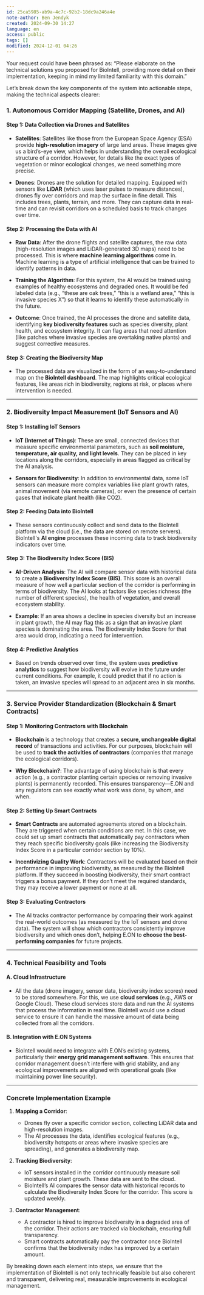 ```yaml
---
id: 25ca5985-ab9a-4c7c-92b2-18dc9a246a4e
note-author: Ben Jendyk
created: 2024-09-30 14:27
language: en
access: public
tags: []
modified: 2024-12-01 04:26
---
```


Your request could have been phrased as: “Please elaborate on the technical solutions you proposed for BioIntell, providing more detail on their implementation, keeping in mind my limited familiarity with this domain.”

Let’s break down the key components of the system into actionable steps, making the technical aspects clearer:

### **1. Autonomous Corridor Mapping (Satellite, Drones, and AI)**

#### **Step 1: Data Collection via Drones and Satellites**

- **Satellites**: Satellites like those from the European Space Agency (ESA) provide **high-resolution imagery** of large land areas. These images give us a bird’s-eye view, which helps in understanding the overall ecological structure of a corridor. However, for details like the exact types of vegetation or minor ecological changes, we need something more precise.
  
- **Drones**: Drones are the solution for detailed mapping. Equipped with sensors like **LiDAR** (which uses laser pulses to measure distances), drones fly over corridors and map the surface in fine detail. This includes trees, plants, terrain, and more. They can capture data in real-time and can revisit corridors on a scheduled basis to track changes over time.

#### **Step 2: Processing the Data with AI**

- **Raw Data**: After the drone flights and satellite captures, the raw data (high-resolution images and LiDAR-generated 3D maps) need to be processed. This is where **machine learning algorithms** come in. Machine learning is a type of artificial intelligence that can be trained to identify patterns in data. 
	
- **Training the Algorithm**: For this system, the AI would be trained using examples of healthy ecosystems and degraded ones. It would be fed labeled data (e.g., “these are oak trees,” “this is a wetland area,” “this is invasive species X”) so that it learns to identify these automatically in the future.

- **Outcome**: Once trained, the AI processes the drone and satellite data, identifying **key biodiversity features** such as species diversity, plant health, and ecosystem integrity. It can flag areas that need attention (like patches where invasive species are overtaking native plants) and suggest corrective measures.

#### **Step 3: Creating the Biodiversity Map**

- The processed data are visualized in the form of an easy-to-understand map on the **BioIntell dashboard**. The map highlights critical ecological features, like areas rich in biodiversity, regions at risk, or places where intervention is needed.

---

### **2. Biodiversity Impact Measurement (IoT Sensors and AI)**

#### **Step 1: Installing IoT Sensors**

- **IoT (Internet of Things)**: These are small, connected devices that measure specific environmental parameters, such as **soil moisture, temperature, air quality, and light levels**. They can be placed in key locations along the corridors, especially in areas flagged as critical by the AI analysis.
  
- **Sensors for Biodiversity**: In addition to environmental data, some IoT sensors can measure more complex variables like plant growth rates, animal movement (via remote cameras), or even the presence of certain gases that indicate plant health (like CO2).

#### **Step 2: Feeding Data into BioIntell**

- These sensors continuously collect and send data to the BioIntell platform via the cloud (i.e., the data are stored on remote servers). BioIntell's **AI engine** processes these incoming data to track biodiversity indicators over time.

#### **Step 3: The Biodiversity Index Score (BIS)**

- **AI-Driven Analysis**: The AI will compare sensor data with historical data to create a **Biodiversity Index Score (BIS)**. This score is an overall measure of how well a particular section of the corridor is performing in terms of biodiversity. The AI looks at factors like species richness (the number of different species), the health of vegetation, and overall ecosystem stability.
  
- **Example**: If an area shows a decline in species diversity but an increase in plant growth, the AI may flag this as a sign that an invasive plant species is dominating the area. The Biodiversity Index Score for that area would drop, indicating a need for intervention.

#### **Step 4: Predictive Analytics**

- Based on trends observed over time, the system uses **predictive analytics** to suggest how biodiversity will evolve in the future under current conditions. For example, it could predict that if no action is taken, an invasive species will spread to an adjacent area in six months.

---

### **3. Service Provider Standardization (Blockchain & Smart Contracts)**

#### **Step 1: Monitoring Contractors with Blockchain**

- **Blockchain** is a technology that creates a **secure, unchangeable digital record** of transactions and activities. For our purposes, blockchain will be used to **track the activities of contractors** (companies that manage the ecological corridors).

- **Why Blockchain?**: The advantage of using blockchain is that every action (e.g., a contractor planting certain species or removing invasive plants) is permanently recorded. This ensures transparency—E.ON and any regulators can see exactly what work was done, by whom, and when.

#### **Step 2: Setting Up Smart Contracts**

- **Smart Contracts** are automated agreements stored on a blockchain. They are triggered when certain conditions are met. In this case, we could set up smart contracts that automatically pay contractors when they reach specific biodiversity goals (like increasing the Biodiversity Index Score in a particular corridor section by 10%).

- **Incentivizing Quality Work**: Contractors will be evaluated based on their performance in improving biodiversity, as measured by the BioIntell platform. If they succeed in boosting biodiversity, their smart contract triggers a bonus payment. If they don’t meet the required standards, they may receive a lower payment or none at all.

#### **Step 3: Evaluating Contractors**

- The AI tracks contractor performance by comparing their work against the real-world outcomes (as measured by the IoT sensors and drone data). The system will show which contractors consistently improve biodiversity and which ones don’t, helping E.ON to **choose the best-performing companies** for future projects.

---

### **4. Technical Feasibility and Tools**

#### **A. Cloud Infrastructure**

- All the data (drone imagery, sensor data, biodiversity index scores) need to be stored somewhere. For this, we use **cloud services** (e.g., AWS or Google Cloud). These cloud services store data and run the AI systems that process the information in real time. BioIntell would use a cloud service to ensure it can handle the massive amount of data being collected from all the corridors.

#### **B. Integration with E.ON Systems**

- BioIntell would need to integrate with E.ON’s existing systems, particularly their **energy grid management software**. This ensures that corridor management doesn’t interfere with grid stability, and any ecological improvements are aligned with operational goals (like maintaining power line security).

---

### **Concrete Implementation Example**

1. **Mapping a Corridor**:  
	- Drones fly over a specific corridor section, collecting LiDAR data and high-resolution images.
	- The AI processes the data, identifies ecological features (e.g., biodiversity hotspots or areas where invasive species are spreading), and generates a biodiversity map.

2. **Tracking Biodiversity**:  
	- IoT sensors installed in the corridor continuously measure soil moisture and plant growth. These data are sent to the cloud.
	- BioIntell’s AI compares the sensor data with historical records to calculate the Biodiversity Index Score for the corridor. This score is updated weekly.

3. **Contractor Management**:  
	- A contractor is hired to improve biodiversity in a degraded area of the corridor. Their actions are tracked via blockchain, ensuring full transparency.
	- Smart contracts automatically pay the contractor once BioIntell confirms that the biodiversity index has improved by a certain amount.

By breaking down each element into steps, we ensure that the implementation of BioIntell is not only technically feasible but also coherent and transparent, delivering real, measurable improvements in ecological management.
